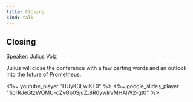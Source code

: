 ```yaml
---
title: Closing
kind: talk
---
```


## Closing

Speaker: [Julius Volz](/2016-berlin/speakers/julius-volz/)

Julius will close the conference with a few parting words and an outlook into
the future of Prometheus.

<%= youtube_player "HUyK3EwiKF0" %>
<%= google_slides_player "1iprRJeGtzWOMU-cZvGb0SjuZ_8R0ywIrVMHAlW2-gt0" %>

